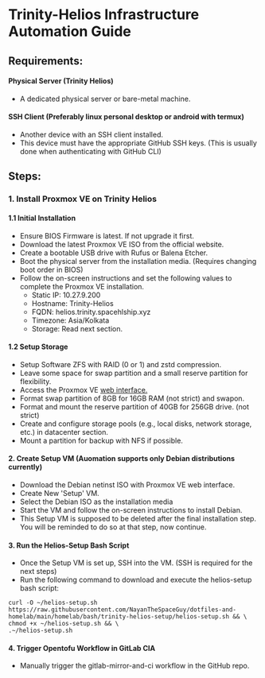 # Trinity-Helios Infrastructure Automation Guide

## Requirements:

#### Physical Server (Trinity Helios)
- A dedicated physical server or bare-metal machine.

#### SSH Client (Preferably linux personal desktop or android with termux)
- Another device with an SSH client installed.
- This device must have the appropriate GitHub SSH keys. (This is usually done when authenticating with GitHub CLI)

## Steps:

### 1. Install Proxmox VE on Trinity Helios
#### 1.1 **Initial Installation**
  - Ensure BIOS Firmware is latest. If not upgrade it first.
  - Download the latest Proxmox VE ISO from the official website.
  - Create a bootable USB drive with Rufus or Balena Etcher.
  - Boot the physical server from the installation media. (Requires changing boot order in BIOS)
  - Follow the on-screen instructions and set the following values to complete the Proxmox VE installation.
    - Static IP: 10.27.9.200
    - Hostname: Trinity-Helios
    - FQDN: helios.trinity.spacehlship.xyz
    - Timezone: Asia/Kolkata
    - Storage: Read next section.

#### 1.2 **Setup Storage**
  - Setup Software ZFS with RAID (0 or 1) and zstd compression.
  - Leave some space for swap partition and a small reserve partition for flexibility.
  - Access the Proxmox VE [web interface.](https://10.27.9.200:8006)
  - Format swap partition of 8GB for 16GB RAM (not strict) and swapon.
  - Format and mount the reserve partition of 40GB for 256GB drive. (not strict)
  - Create and configure storage pools (e.g., local disks, network storage, etc.) in datacenter section.
  - Mount a partition for backup with NFS if possible.

#### 2. **Create Setup VM (Auomation supports only Debian distributions currently)**
  - Download the Debian netinst ISO with Proxmox VE web interface.
  - Create New 'Setup' VM.
  - Select the Debian ISO as the installation media
  - Start the VM and follow the on-screen instructions to install Debian.
  - This Setup VM is supposed to be deleted after the final installation step. You will be reminded to do so at that step, now continue.

#### 3. **Run the Helios-Setup Bash Script**
  - Once the Setup VM is set up, SSH into the VM. (SSH is required for the next steps)
  - Run the following command to download and execute the helios-setup bash script:

  ```
  curl -O ~/helios-setup.sh https://raw.githubusercontent.com/NayanTheSpaceGuy/dotfiles-and-homelab/main/homelab/bash/trinity-helios-setup/helios-setup.sh && \
  chmod +x ~/helios-setup.sh && \
  .~/helios-setup.sh
  ```

#### 4. **Trigger Opentofu Workflow in GitLab CI**A
  - Manually trigger the gitlab-mirror-and-ci workflow in the GitHub repo.
